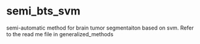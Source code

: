 semi_bts_svm
============

semi-automatic method for brain tumor segmentaiton based on svm. Refer to the read me file in generalized_methods
